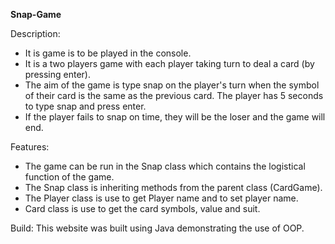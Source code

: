 <b>Snap-Game</b>

Description: 
- It is game is to be played in the console. 
- It is a two players game with each player taking turn to deal a card (by pressing enter).
- The aim of the game is type snap on the player's turn when the symbol of their card is the same as the previous card. The player has 5 seconds to type snap and press enter.
- If the player fails to snap on time, they will be the loser and the game will end.

Features: 
- The game can be run in the Snap class which contains the logistical function of the game. 
- The Snap class is inheriting methods from the parent class (CardGame).
- The Player class is use to get Player name and to set player name.
- Card class is use to get the card symbols, value and suit.

Build: This website was built using Java demonstrating the use of OOP.
